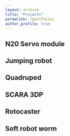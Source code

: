 ```yaml
---
layout: archive
title: "Projects"
permalink: /portfolio/
author_profile: true
---
```


## N20 Servo module

## Jumping robot

## Quadruped

## SCARA 3DP

## Rotocaster

## Soft robot worm

